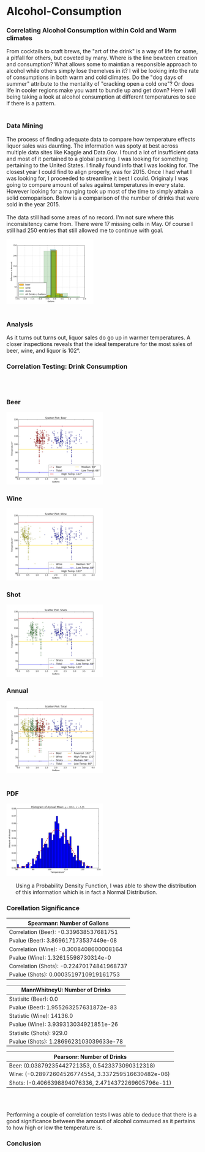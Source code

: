 # Alcohol-Consumption                                                     
<h3>Correlating Alcohol Consumption within Cold and Warm climates</h3>



From cocktails to craft brews, the "art of the drink" is a way of life for some, a pitfall for others, but coveted by many. Where is the line bewteen creation and consumption? What allows some to maintian a responsible approach to alcohol while others simply lose themelves in it? I wil be looking into the rate of consumptions in both warm and cold climates. Do the "dog days of summer" attribute to the mentality of "cracking open a cold one"? Or does life in cooler regions make you want to bundle up and get down? Here I will being taking a look at alcohol consumption at different temperatures to see if there is a pattern.
<br><br>

<h3>Data Mining</h3>

The process of finding adequate data to compare how temperature effects liquor sales was daunting. The information was spoty at best across multiple data sites like Kaggle and Data.Gov. I found a lot of insufficient data and most of it pertained to a global parsing. I was looking for something pertaining to the United States. I finally found info that I was looking for. The closest year I could find to align properly, was for 2015. Once I had what I was looking for, I proceeded to streamline it best I could. Originaly I was going to compare amount of sales against temperatures in every state. However looking for a munging took up most of the time to simply attain a solid comoparison. Below is a comparison of the number of drinks that were sold in the year 2015.
<br><br>
The data still had some areas of no record. I'm not sure where this inconsisitency came from. There were 17 missing cells in May. Of course I still had 250 entries that still allowed me to continue with goal. 

<img src="https://github.com/MatthewNewell006/alcohol_consumption/blob/master/img/gallons_total.jpg" alt="alt text" width="45%" height="45%">
<br><br>

<h3>Analysis</h3>

As it turns out turns out, liquor sales do go up in warmer temperatures. A closer inspections reveals that the ideal temperature for the most sales of beer, wine, and liquor is 102°.  
<h3>Correlation Testing: Drink Consumption</h3>

<br><br>
<h3>Beer</h3>
<img src="https://github.com/MatthewNewell006/alcohol_consumption/blob/master/img/scatter_beer_gallons.jpg" width="50%" height="50%">

<h3>Wine</h3>
<img src="https://github.com/MatthewNewell006/alcohol_consumption/blob/master/img/scatter_wine_gallons.jpg" width="50%" height="50%">

<h3>Shot</h3>
<img src="https://github.com/MatthewNewell006/alcohol_consumption/blob/master/img/scatter_shot_gallons.jpg" width="50%" height="50%">

<h3>Annual</h3>
<img src="https://github.com/MatthewNewell006/alcohol_consumption/blob/master/img/scatter_annual_gallons.jpg" width="50%" height="50%">
<br><br>

<h3>PDF</h3>
<img src="https://github.com/MatthewNewell006/alcohol_consumption/blob/master/img/probability_density_function.jpg" width="50%" height="50%">
<ul>Using a Probability Density Function, I was able to show the distribution of this information which is in fact a Normal Distribution.</ul>

<h3>Corellation Significance</h3>

| Spearmanr: Number of Gallons |
| --- |
| Correlation (Beer): -0.339638537681751 |
| Pvalue (Beer): 3.869617173537449e-08 |
| Correlation (Wine): -0.3008408600008164 |
| Pvalue (Wine): 1.32615598730314e-0 |
| Correlation (Shots): -0.22470174841968737 |
| Pvalue (Shots): 0.0003519710919161753 |


| MannWhitneyU: Number of Drinks |
| --- |
| Statisitc (Beer): 0.0 |
| Pvalue (Beer): 1.955263257631872e-83 |
| Statistic (Wine): 14136.0 |
| Pvalue (Wine): 3.939313034921851e-26 |
| Statisitc (Shots): 929.0 |
| Pvalue (Shots): 1.2869623103039633e-78 |


| Pearsonr: Number of Drinks |
| --- |
| Beer: (0.03879235442721353, 0.5423373090312318) |
| Wine: (-0.28972604526774554, 3.337259516630482e-06) |
| Shots: (-0.4066398894076336, 2.4714372269605796e-11) |
<br><br>

Performing a couple of correlation tests I was able to deduce that there is a good significance between the amount of alcohol comsumed as it pertains to how high or low the temperature is.


<h3>Conclusion</h3>
